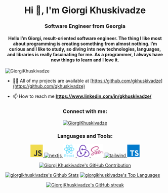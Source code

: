<h1 align="center">Hi 👋, I'm Giorgi Khuskivadze</h1>
<h3 align="center">Software Engineer from Georgia</h3>
<h4 align="center"> Hello I’m Giorgi, result-oriented software engineer. The thing I like most about programming is creating
something from almost nothing. I’m curious and I like to study, so diving into new technologies, languages,
and libraries is really fascinating for me. As a programmer, I always have new things to learn and I love it.
</h4>
<p align="left"> <img src="https://komarev.com/ghpvc/?username=gkhuskivadze&label=Profile%20views&color=3f5427&style=plastic" alt="GiorgiKhuskivadze" /> </p>
    
      
- 👨‍💻 All of my projects are available at [https://github.com/gkhuskivadze](https://github.com/gkhuskivadze)

- 📫 How to reach me **https://www.linkedin.com/in/gkhuskivadze/**

<h3 align="center">Connect with me:</h3>
<p align="center">
<a href="https://www.linkedin.com/in/gkhuskivadze/" target="blank"><img align="center" src="https://raw.githubusercontent.com/rahuldkjain/github-profile-readme-generator/master/src/images/icons/Social/linked-in-alt.svg" alt="GiorgiKhuskivadze" height="30" width="40" /></a>
</p>

<h3 align="center">Languages and Tools:</h3>
<p align="center"> <a href="https://developer.mozilla.org/en-US/docs/Web/JavaScript" target="_blank" rel="noreferrer"> <img src="https://raw.githubusercontent.com/devicons/devicon/master/icons/javascript/javascript-original.svg" alt="javascript" width="40" height="40"/> </a>  <a href="https://nextjs.org/" target="_blank" rel="noreferrer"> <img src="https://cdn.worldvectorlogo.com/logos/nextjs-2.svg" alt="nextjs" width="40" height="40"/> </a>  <a href="https://reactjs.org/" target="_blank" rel="noreferrer"> <img src="https://raw.githubusercontent.com/devicons/devicon/master/icons/react/react-original-wordmark.svg" alt="react" width="40" height="40"/> </a>  <a href="https://redux.js.org" target="_blank" rel="noreferrer"> <img src="https://raw.githubusercontent.com/devicons/devicon/master/icons/redux/redux-original.svg" alt="redux" width="40" height="40"/> </a> <a href="https://sass-lang.com" target="_blank" rel="noreferrer"> <img src="https://raw.githubusercontent.com/devicons/devicon/master/icons/sass/sass-original.svg" alt="sass" width="40" height="40"/> </a> <a href="https://tailwindcss.com/" target="_blank" rel="noreferrer"> <img src="https://www.vectorlogo.zone/logos/tailwindcss/tailwindcss-icon.svg" alt="tailwind" width="40" height="40"/> </a> <a href="https://www.typescriptlang.org/" target="_blank" rel="noreferrer"> <img src="https://raw.githubusercontent.com/devicons/devicon/master/icons/typescript/typescript-original.svg" alt="typescript" width="40" height="40"/> </a> </p>

<p align="center">
  <a href="https://github.com/gkhuskivadze">
    <img src="https://github-profile-summary-cards.vercel.app/api/cards/profile-details?username=gkhuskivadze&theme=radical" alt="Giorgi Khuskivadze's GitHub Contribution"/>
  </a>
</p>
<a> 
  
  <a href="https://github.com/gkhuskivadze"><img alt="giorgikhuskivadze's Github Stats" src="https://denvercoder1-github-readme-stats.vercel.app/api?username=gkhuskivadze&show_icons=true&count_private=true&theme=react&border_color=7F3FBF&bg_color=0D1117&title_color=CDB4DB&icon_color=CDB4DB" height="192px" width="49.5%"/></a>
  <a href="https://github.com/gkhuskivadze
"><img alt="giorgikhuskivadze's Top Languages" src="https://denvercoder1-github-readme-stats.vercel.app/api/top-langs/?username=gkhuskivadze&langs_count=8&layout=compact&theme=react&border_color=7F3FBF&bg_color=0D1117&title_color=CDB4DB&icon_color=CDB4DB" height="192px" width="49.5%"/></a>
  <br/>
</a>

<p align="center">
  <a href="https://github.com/gkhuskivadze">
    <img src="https://github-readme-streak-stats.herokuapp.com/?user=gkhuskivadze&theme=radical&border=7F3FBF&background=0D1117" alt="GiorgiKhuskivadze's GitHub streak"/>
      
  </a>
</p>
